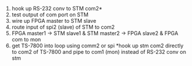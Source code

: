 1) hook up RS-232 conv to STM com2*
2) test output of com port on STM
3) wire up FPGA master to STM slave 
4) route input of spi2 (slave) of STM to com2 
5) FPGA master1 -> STM slave1 & STM master2 -> FPGA slave2 & FPGA com to mon 
6) get TS-7800 into loop using comm2 or spi 
*hook up stm com2 directly to com2 of TS-7800 and pipe to com1 (mon) instead of 
RS-232 conv on stm 